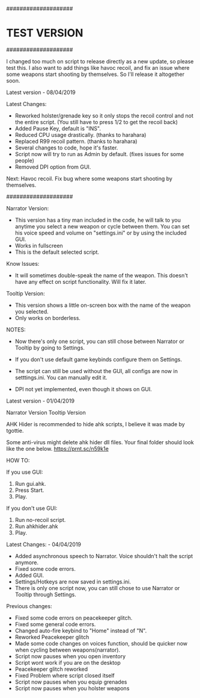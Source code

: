 ####################
#   TEST VERSION   #
####################

I changed too much on script to release directly as a new update, so please test this.
I also want to add things like havoc recoil, and fix an issue where some weapons start shooting by themselves.
So I'll release it altogether soon.

Latest version - 08/04/2019

Latest Changes: 

- Reworked holster/grenade key so it only stops the recoil control and not the entire script. 
  (You still have to press 1/2 to get the recoil back)
- Added Pause Key, default is "INS".
- Reduced CPU usage drastically. (thanks to harahara)
- Replaced R99 recoil pattern. (thanks to harahara)
- Several changes to code, hope it's faster.
- Script now will try to run as Admin by default. (fixes issues for some people)
- Removed DPI option from GUI.


Next:
Havoc recoil.
Fix bug where some weapons start shooting by themselves.


####################

Narrator Version:
- This version has a tiny man included in the code, he will talk to you anytime you select a new weapon or cycle between them.
You can set his voice speed and volume on "settings.ini" or by using the included GUI.
- Works in fullscreen
- This is the default selected script.

Know Issues:
- It will sometimes double-speak the name of the weapon. This doesn't have any effect on script functionality. Will fix it later.


Tooltip Version:
- This version shows a little on-screen box with the name of the weapon you selected.
- Only works on borderless.



NOTES:
- Now there's only one script, you can still chose between Narrator or Tooltip by going to Settings.
- If you don't use default game keybinds configure them on Settings.
- The script can still be used without the GUI, all configs are now in setttings.ini. You can manually edit it.

- DPI not yet implemented, even though it shows on GUI.


Latest version - 01/04/2019

Narrator Version
Tooltip Version


AHK Hider is recommended to hide ahk scripts, I believe it was made by tgottie.

Some anti-virus might delete ahk hider dll files.
Your final folder should look like the one below.
https://prnt.sc/n59k1e


HOW TO:

If you use GUI:
1. Run gui.ahk.
2. Press Start.
3. Play.

If you don't use GUI:
1. Run no-recoil script.
2. Run ahkhider.ahk
3. Play.



Latest Changes: - 04/04/2019
- Added asynchronous speech to Narrator. Voice shouldn't halt the script anymore.
- Fixed some code errors.
- Added GUI.
- Settings/Hotkeys are now saved in settings.ini.
- There is only one script now, you can still chose to use Narrator or Tooltip through Settings.



Previous changes:
- Fixed some code errors on peacekeeper glitch.
- Fixed some general code errors.
- Changed auto-fire keybind to "Home" instead of "N".
- Reworked Peacekeeper glitch
- Made some code changes on voices function, should be quicker now when cycling between weapons(narrator).
- Script now pauses when you open inventory
- Script wont work if you are on the desktop
- Peacekeeper glitch reworked
- Fixed Problem where script closed itself
- Script now pauses when you equip grenades
- Script now pauses when you holster weapons
